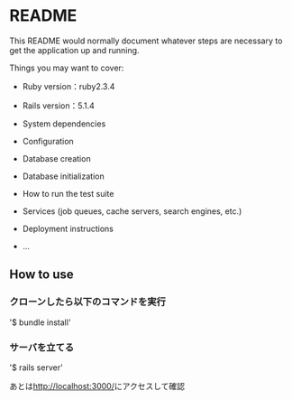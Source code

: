 # README

This README would normally document whatever steps are necessary to get the
application up and running.

Things you may want to cover:

* Ruby version：ruby2.3.4

* Rails version：5.1.4

* System dependencies

* Configuration

* Database creation

* Database initialization

* How to run the test suite

* Services (job queues, cache servers, search engines, etc.)

* Deployment instructions

* ...

## How to use

### クローンしたら以下のコマンドを実行
'$ bundle install'

### サーバを立てる
'$ rails server'

あとは<http://localhost:3000/>にアクセスして確認
